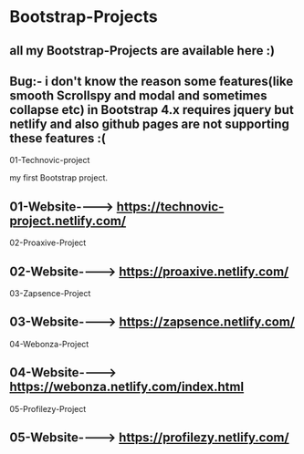 # Bootstrap-Projects
all my Bootstrap-Projects are available here :)
----------------------------------------------------------------------------------------------------------------------------------------
Bug:- i don't know the reason some features(like smooth Scrollspy and modal and sometimes collapse etc) in Bootstrap 4.x requires jquery but netlify and also github pages  are not supporting these features :(
-----------------------------------------------------------------------------------------------------------------------------------------

01-Technovic-project

my first Bootstrap project. 

01-Website----> https://technovic-project.netlify.com/
-----------------------------------------------------------------------------------------------------------------------------------------
02-Proaxive-Project

02-Website----> https://proaxive.netlify.com/
-----------------------------------------------------------------------------------------------------------------------------------------
03-Zapsence-Project

03-Website----> https://zapsence.netlify.com/
-----------------------------------------------------------------------------------------------------------------------------------------
04-Webonza-Project

04-Website----> https://webonza.netlify.com/index.html
----------------------------------------------------------------------------------------------------------------------------------------
05-Profilezy-Project

05-Website----> https://profilezy.netlify.com/
----------------------------------------------------------------------------------------------------------------------------------------
